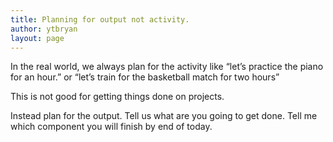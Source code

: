 ```yaml
---
title: Planning for output not activity.
author: ytbryan
layout: page
---
```

In the real world, we always plan for the activity like &#8220;let&#8217;s practice the piano for an hour.&#8221; or &#8220;let&#8217;s train for the basketball match for two hours&#8221;

This is not good for getting things done on projects.

Instead plan for the output. Tell us what are you going to get done. Tell me which component you will finish by end of today.